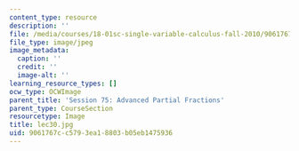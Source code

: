 ```yaml
---
content_type: resource
description: ''
file: /media/courses/18-01sc-single-variable-calculus-fall-2010/9061767cc5793ea18803b05eb1475936_lec30.jpg
file_type: image/jpeg
image_metadata:
  caption: ''
  credit: ''
  image-alt: ''
learning_resource_types: []
ocw_type: OCWImage
parent_title: 'Session 75: Advanced Partial Fractions'
parent_type: CourseSection
resourcetype: Image
title: lec30.jpg
uid: 9061767c-c579-3ea1-8803-b05eb1475936
---
```

